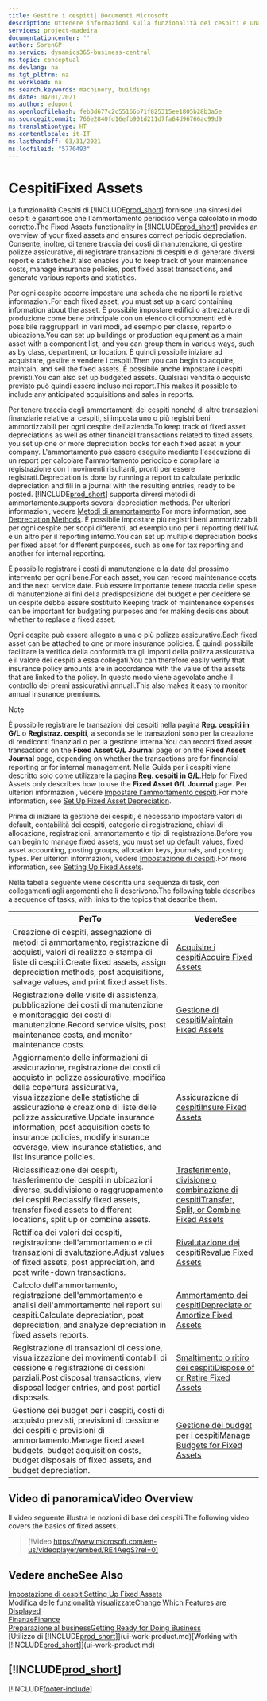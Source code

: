 ```yaml
---
title: Gestire i cespiti| Documenti Microsoft
description: Ottenere informazioni sulla funzionalità dei cespiti e una panoramica delle modalità di utilizzo dei cespiti.
services: project-madeira
documentationcenter: ''
author: SorenGP
ms.service: dynamics365-business-central
ms.topic: conceptual
ms.devlang: na
ms.tgt_pltfrm: na
ms.workload: na
ms.search.keywords: machinery, buildings
ms.date: 04/01/2021
ms.author: edupont
ms.openlocfilehash: feb3d677c2c55166b71f825315ee1805b28b3a5e
ms.sourcegitcommit: 766e2840fd16efb901d211d7fa64d96766ac99d9
ms.translationtype: HT
ms.contentlocale: it-IT
ms.lasthandoff: 03/31/2021
ms.locfileid: "5770493"
---
```

# <a name="fixed-assets"></a><span data-ttu-id="ae7b5-103">Cespiti</span><span class="sxs-lookup"><span data-stu-id="ae7b5-103">Fixed Assets</span></span>
<span data-ttu-id="ae7b5-104">La funzionalità Cespiti di [!INCLUDE[prod_short](includes/prod_short.md)] fornisce una sintesi dei cespiti e garantisce che l'ammortamento periodico venga calcolato in modo corretto.</span><span class="sxs-lookup"><span data-stu-id="ae7b5-104">The Fixed Assets functionality in [!INCLUDE[prod_short](includes/prod_short.md)] provides an overview of your fixed assets and ensures correct periodic depreciation.</span></span> <span data-ttu-id="ae7b5-105">Consente, inoltre, di tenere traccia dei costi di manutenzione, di gestire polizze assicurative, di registrare transazioni di cespiti e di generare diversi report e statistiche.</span><span class="sxs-lookup"><span data-stu-id="ae7b5-105">It also enables you to keep track of your maintenance costs, manage insurance policies, post fixed asset transactions, and generate various reports and statistics.</span></span>

<span data-ttu-id="ae7b5-106">Per ogni cespite occorre impostare una scheda che ne riporti le relative informazioni.</span><span class="sxs-lookup"><span data-stu-id="ae7b5-106">For each fixed asset, you must set up a card containing information about the asset.</span></span> <span data-ttu-id="ae7b5-107">È possibile impostare edifici o attrezzature di produzione come bene principale con un elenco di componenti ed è possibile raggrupparli in vari modi, ad esempio per classe, reparto o ubicazione.</span><span class="sxs-lookup"><span data-stu-id="ae7b5-107">You can set up buildings or production equipment as a main asset with a component list, and you can group them in various ways, such as by class, department, or location.</span></span> <span data-ttu-id="ae7b5-108">È quindi possibile iniziare ad acquistare, gestire e vendere i cespiti.</span><span class="sxs-lookup"><span data-stu-id="ae7b5-108">Then you can begin to acquire, maintain, and sell the fixed assets.</span></span> <span data-ttu-id="ae7b5-109">È possibile anche impostare i cespiti previsti.</span><span class="sxs-lookup"><span data-stu-id="ae7b5-109">You can also set up budgeted assets.</span></span> <span data-ttu-id="ae7b5-110">Qualsiasi vendita o acquisto previsto può quindi essere incluso nei report.</span><span class="sxs-lookup"><span data-stu-id="ae7b5-110">This makes it possible to include any anticipated acquisitions and sales in reports.</span></span>

<span data-ttu-id="ae7b5-111">Per tenere traccia degli ammortamenti dei cespiti nonché di altre transazioni finanziarie relative ai cespiti, si imposta uno o più registri beni ammortizzabili per ogni cespite dell'azienda.</span><span class="sxs-lookup"><span data-stu-id="ae7b5-111">To keep track of fixed asset depreciations as well as other financial transactions related to fixed assets, you set up one or more depreciation books for each fixed asset in your company.</span></span> <span data-ttu-id="ae7b5-112">L'ammortamento può essere eseguito mediante l'esecuzione di un report per calcolare l'ammortamento periodico e compilare la registrazione con i movimenti risultanti, pronti per essere registrati.</span><span class="sxs-lookup"><span data-stu-id="ae7b5-112">Depreciation is done by running a report to calculate periodic depreciation and fill in a journal with the resulting entries, ready to be posted.</span></span> [!INCLUDE[prod_short](includes/prod_short.md)] <span data-ttu-id="ae7b5-113">supporta diversi metodi di ammortamento.</span><span class="sxs-lookup"><span data-stu-id="ae7b5-113">supports several depreciation methods.</span></span> <span data-ttu-id="ae7b5-114">Per ulteriori informazioni, vedere [Metodi di ammortamento](fa-depreciation-methods.md).</span><span class="sxs-lookup"><span data-stu-id="ae7b5-114">For more information, see [Depreciation Methods](fa-depreciation-methods.md).</span></span> <span data-ttu-id="ae7b5-115">È possibile impostare più registri beni ammortizzabili per ogni cespite per scopi differenti, ad esempio uno per il reporting dell'IVA e un altro per il reporting interno.</span><span class="sxs-lookup"><span data-stu-id="ae7b5-115">You can set up multiple depreciation books per fixed asset for different purposes, such as one for tax reporting and another for internal reporting.</span></span>

<span data-ttu-id="ae7b5-116">È possibile registrare i costi di manutenzione e la data del prossimo intervento per ogni bene.</span><span class="sxs-lookup"><span data-stu-id="ae7b5-116">For each asset, you can record maintenance costs and the next service date.</span></span> <span data-ttu-id="ae7b5-117">Può essere importante tenere traccia delle spese di manutenzione ai fini della predisposizione del budget e per decidere se un cespite debba essere sostituito.</span><span class="sxs-lookup"><span data-stu-id="ae7b5-117">Keeping track of maintenance expenses can be important for budgeting purposes and for making decisions about whether to replace a fixed asset.</span></span>

<span data-ttu-id="ae7b5-118">Ogni cespite può essere allegato a una o più polizze assicurative.</span><span class="sxs-lookup"><span data-stu-id="ae7b5-118">Each fixed asset can be attached to one or more insurance policies.</span></span> <span data-ttu-id="ae7b5-119">È quindi possibile facilitare la verifica della conformità tra gli importi della polizza assicurativa e il valore dei cespiti a essa collegati.</span><span class="sxs-lookup"><span data-stu-id="ae7b5-119">You can therefore easily verify that insurance policy amounts are in accordance with the value of the assets that are linked to the policy.</span></span> <span data-ttu-id="ae7b5-120">In questo modo viene agevolato anche il controllo dei premi assicurativi annuali.</span><span class="sxs-lookup"><span data-stu-id="ae7b5-120">This also makes it easy to monitor annual insurance premiums.</span></span>

> [!NOTE]  
>   <span data-ttu-id="ae7b5-121">È possibile registrare le transazioni dei cespiti nella pagina **Reg. cespiti in G/L** o **Registraz. cespiti**, a seconda se le transazioni sono per la creazione di rendiconti finanziari o per la gestione interna.</span><span class="sxs-lookup"><span data-stu-id="ae7b5-121">You can record fixed asset transactions on the **Fixed Asset G/L Journal** page or on the **Fixed Asset Journal** page, depending on whether the transactions are for financial reporting or for internal management.</span></span> <span data-ttu-id="ae7b5-122">Nella Guida per i cespiti viene descritto solo come utilizzare la pagina **Reg. cespiti in G/L**.</span><span class="sxs-lookup"><span data-stu-id="ae7b5-122">Help for Fixed Assets only describes how to use the **Fixed Asset G/L Journal** page.</span></span> <span data-ttu-id="ae7b5-123">Per ulteriori informazioni, vedere [Impostare l'ammortamento cespiti](fa-how-setup-depreciation.md).</span><span class="sxs-lookup"><span data-stu-id="ae7b5-123">For more information, see [Set Up Fixed Asset Depreciation](fa-how-setup-depreciation.md).</span></span>

<span data-ttu-id="ae7b5-124">Prima di iniziare la gestione dei cespiti, è necessario impostare valori di default, contabilità dei cespiti, categorie di registrazione, chiavi di allocazione, registrazioni, ammortamento e tipi di registrazione.</span><span class="sxs-lookup"><span data-stu-id="ae7b5-124">Before you can begin to manage fixed assets, you must set up default values, fixed asset accounting, posting groups, allocation keys, journals, and posting types.</span></span> <span data-ttu-id="ae7b5-125">Per ulteriori informazioni, vedere [Impostazione di cespiti](fa-setup.md).</span><span class="sxs-lookup"><span data-stu-id="ae7b5-125">For more information, see [Setting Up Fixed Assets](fa-setup.md).</span></span>

<span data-ttu-id="ae7b5-126">Nella tabella seguente viene descritta una sequenza di task, con collegamenti agli argomenti che li descrivono.</span><span class="sxs-lookup"><span data-stu-id="ae7b5-126">The following table describes a sequence of tasks, with links to the topics that describe them.</span></span>

| <span data-ttu-id="ae7b5-127">Per</span><span class="sxs-lookup"><span data-stu-id="ae7b5-127">To</span></span> | <span data-ttu-id="ae7b5-128">Vedere</span><span class="sxs-lookup"><span data-stu-id="ae7b5-128">See</span></span> |
| --- | --- |
| <span data-ttu-id="ae7b5-129">Creazione di cespiti, assegnazione di metodi di ammortamento, registrazione di acquisti, valori di realizzo e stampa di liste di cespiti.</span><span class="sxs-lookup"><span data-stu-id="ae7b5-129">Create fixed assets, assign depreciation methods, post acquisitions, salvage values, and print fixed asset lists.</span></span> |[<span data-ttu-id="ae7b5-130">Acquisire i cespiti</span><span class="sxs-lookup"><span data-stu-id="ae7b5-130">Acquire Fixed Assets</span></span>](fa-how-acquire.md) |
| <span data-ttu-id="ae7b5-131">Registrazione delle visite di assistenza, pubblicazione dei costi di manutenzione e monitoraggio dei costi di manutenzione.</span><span class="sxs-lookup"><span data-stu-id="ae7b5-131">Record service visits, post maintenance costs, and monitor maintenance costs.</span></span> |[<span data-ttu-id="ae7b5-132">Gestione di cespiti</span><span class="sxs-lookup"><span data-stu-id="ae7b5-132">Maintain Fixed Assets</span></span>](fa-how-maintain.md) |
| <span data-ttu-id="ae7b5-133">Aggiornamento delle informazioni di assicurazione, registrazione dei costi di acquisto in polizze assicurative, modifica della copertura assicurativa, visualizzazione delle statistiche di assicurazione e creazione di liste delle polizze assicurative.</span><span class="sxs-lookup"><span data-stu-id="ae7b5-133">Update insurance information, post acquisition costs to insurance policies, modify insurance coverage, view insurance statistics, and list insurance policies.</span></span> |[<span data-ttu-id="ae7b5-134">Assicurazione di cespiti</span><span class="sxs-lookup"><span data-stu-id="ae7b5-134">Insure Fixed Assets</span></span>](fa-how-insure.md) |
| <span data-ttu-id="ae7b5-135">Riclassificazione dei cespiti, trasferimento dei cespiti in ubicazioni diverse, suddivisione o raggruppamento dei cespiti.</span><span class="sxs-lookup"><span data-stu-id="ae7b5-135">Reclassify fixed assets, transfer fixed assets to different locations, split up or combine assets.</span></span> |[<span data-ttu-id="ae7b5-136">Trasferimento, divisione o combinazione di cespiti</span><span class="sxs-lookup"><span data-stu-id="ae7b5-136">Transfer, Split, or Combine Fixed Assets</span></span>](fa-how-trans-split-combine.md) |
| <span data-ttu-id="ae7b5-137">Rettifica dei valori dei cespiti, registrazione dell'ammortamento e di transazioni di svalutazione.</span><span class="sxs-lookup"><span data-stu-id="ae7b5-137">Adjust values of fixed assets, post appreciation, and post write-down transactions.</span></span> |[<span data-ttu-id="ae7b5-138">Rivalutazione dei cespiti</span><span class="sxs-lookup"><span data-stu-id="ae7b5-138">Revalue Fixed Assets</span></span>](fa-how-revalue.md) |
| <span data-ttu-id="ae7b5-139">Calcolo dell'ammortamento, registrazione dell'ammortamento e analisi dell'ammortamento nei report sui cespiti.</span><span class="sxs-lookup"><span data-stu-id="ae7b5-139">Calculate depreciation, post depreciation, and  analyze depreciation in fixed assets reports.</span></span> |[<span data-ttu-id="ae7b5-140">Ammortamento dei cespiti</span><span class="sxs-lookup"><span data-stu-id="ae7b5-140">Depreciate or Amortize Fixed Assets</span></span>](fa-how-depreciate-amortize.md) |
| <span data-ttu-id="ae7b5-141">Registrazione di transazioni di cessione, visualizzazione dei movimenti contabili di cessione e registrazione di cessioni parziali.</span><span class="sxs-lookup"><span data-stu-id="ae7b5-141">Post disposal transactions, view disposal ledger entries, and post partial disposals.</span></span> |[<span data-ttu-id="ae7b5-142">Smaltimento o ritiro dei cespiti</span><span class="sxs-lookup"><span data-stu-id="ae7b5-142">Dispose of or Retire Fixed Assets</span></span>](fa-how-dispose-retire.md) |
| <span data-ttu-id="ae7b5-143">Gestione dei budget per i cespiti, costi di acquisto previsti, previsioni di cessione dei cespiti e previsioni di ammortamento.</span><span class="sxs-lookup"><span data-stu-id="ae7b5-143">Manage fixed asset budgets, budget acquisition costs, budget disposals of fixed assets, and budget depreciation.</span></span> |[<span data-ttu-id="ae7b5-144">Gestione dei budget per i cespiti</span><span class="sxs-lookup"><span data-stu-id="ae7b5-144">Manage Budgets for Fixed Assets</span></span>](fa-how-manage-budgets.md) |

## <a name="video-overview"></a><span data-ttu-id="ae7b5-145">Video di panoramica</span><span class="sxs-lookup"><span data-stu-id="ae7b5-145">Video Overview</span></span>
<span data-ttu-id="ae7b5-146">Il video seguente illustra le nozioni di base dei cespiti.</span><span class="sxs-lookup"><span data-stu-id="ae7b5-146">The following video covers the basics of fixed assets.</span></span>

> [!Video https://www.microsoft.com/en-us/videoplayer/embed/RE4AegS?rel=0]

## <a name="see-also"></a><span data-ttu-id="ae7b5-147">Vedere anche</span><span class="sxs-lookup"><span data-stu-id="ae7b5-147">See Also</span></span>
[<span data-ttu-id="ae7b5-148">Impostazione di cespiti</span><span class="sxs-lookup"><span data-stu-id="ae7b5-148">Setting Up Fixed Assets</span></span>](fa-setup.md)  
[<span data-ttu-id="ae7b5-149">Modifica delle funzionalità visualizzate</span><span class="sxs-lookup"><span data-stu-id="ae7b5-149">Change Which Features are Displayed</span></span>](ui-experiences.md)  
[<span data-ttu-id="ae7b5-150">Finanze</span><span class="sxs-lookup"><span data-stu-id="ae7b5-150">Finance</span></span>](finance.md)  
[<span data-ttu-id="ae7b5-151">Preparazione al business</span><span class="sxs-lookup"><span data-stu-id="ae7b5-151">Getting Ready for Doing Business</span></span>](ui-get-ready-business.md)  
<span data-ttu-id="ae7b5-152">[Utilizzo di [!INCLUDE[prod_short](includes/prod_short.md)]](ui-work-product.md)</span><span class="sxs-lookup"><span data-stu-id="ae7b5-152">[Working with [!INCLUDE[prod_short](includes/prod_short.md)]](ui-work-product.md)</span></span>

## [!INCLUDE[prod_short](includes/free_trial_md.md)]  
 


[!INCLUDE[footer-include](includes/footer-banner.md)]